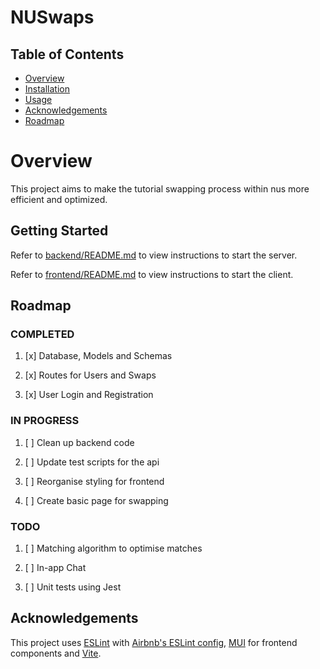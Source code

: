 # NUSwaps

## Table of Contents

- [Overview](#overview)
- [Installation](#installation)
- [Usage](#usage)
- [Acknowledgements](#acknowledgements)
- [Roadmap](#roadmap)

# Overview

This project aims to make the tutorial swapping process within nus more efficient and optimized.

## Getting Started

Refer to [backend/README.md](https://github.com/wes-w-z-h/NUSwaps/blob/main/backend/README.md) to view instructions to start the server.

Refer to [frontend/README.md](https://github.com/wes-w-z-h/NUSwaps/blob/main/frontend/README.md) to view instructions to start the client.

## Roadmap

### COMPLETED

1. [x] Database, Models and Schemas

2. [x] Routes for Users and Swaps

3. [x] User Login and Registration 

### IN PROGRESS

1. [ ] Clean up backend code
   
2. [ ] Update test scripts for the api
   
3. [ ] Reorganise styling for frontend

4. [ ] Create basic page for swapping

### TODO

1. [ ] Matching algorithm to optimise matches

2. [ ] In-app Chat

3. [ ] Unit tests using Jest


## Acknowledgements

This project uses [ESLint](https://eslint.org/) with [Airbnb's ESLint config](https://www.npmjs.com/package/eslint-config-airbnb-typescript), [MUI](https://mui.com) for frontend components and [Vite](https://vitejs.dev).
